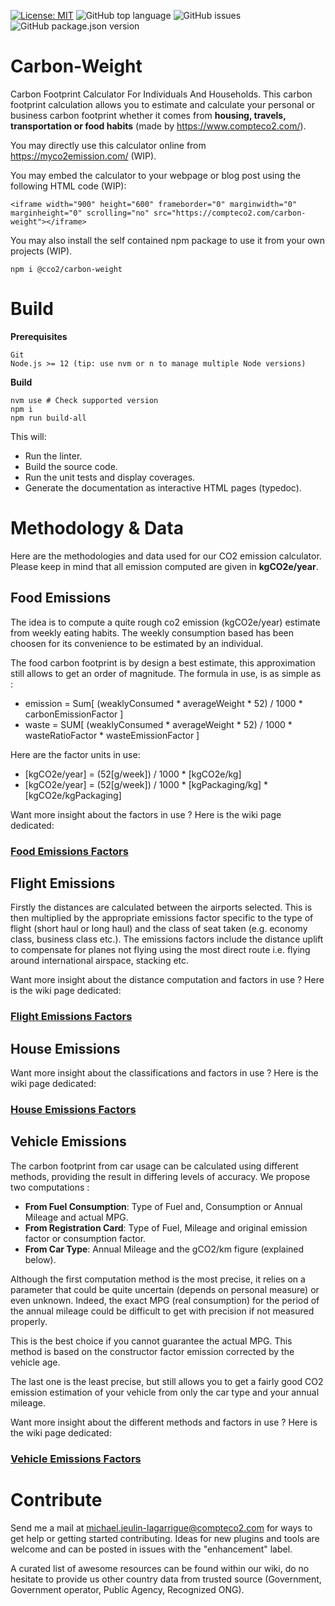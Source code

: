 [![License: MIT](https://img.shields.io/badge/License-MIT-yellow.svg)](https://opensource.org/licenses/MIT)
![GitHub top language](https://img.shields.io/github/languages/top/CompteCO2/Carbon-Weight)
![GitHub issues](https://img.shields.io/github/issues/CompteCO2/Carbon-Weight)
![GitHub package.json version](https://img.shields.io/github/package-json/v/CompteCO2/Carbon-Weight)

# Carbon-Weight
Carbon Footprint Calculator For Individuals And Households. This carbon footprint calculation allows you to estimate and calculate your personal or business carbon footprint whether it comes from **housing, travels, transportation or food habits** (made by https://www.compteco2.com/).

You may directly use this calculator online from https://myco2emission.com/ (WIP).

You may embed the calculator to your webpage or blog post using the following HTML code (WIP):
```
<iframe width="900" height="600" frameborder="0" marginwidth="0" marginheight="0" scrolling="no" src="https://compteco2.com/carbon-weight"></iframe>
```

You may also install the self contained npm package to use it from your own projects (WIP).
```
npm i @cco2/carbon-weight
```

# Build
**Prerequisites**
```
Git
Node.js >= 12 (tip: use nvm or n to manage multiple Node versions)
```

**Build**
```
nvm use # Check supported version
npm i
npm run build-all
```

This will:
- Run the linter.
- Build the source code.
- Run the unit tests and display coverages.
- Generate the documentation as interactive HTML pages (typedoc).

# Methodology & Data
Here are the methodologies and data used for our CO2 emission calculator. Please keep in mind that all emission computed are given in **kgCO2e/year**.

## Food Emissions
The idea is to compute a quite rough co2 emission (kgCO2e/year) estimate from weekly eating habits. The weekly consumption based has been choosen for its convenience to be estimated by an individual.

The food carbon footprint is by design a best estimate, this approximation still allows to get an order of magnitude. The formula in use, is as simple as :
- emission = Sum[ (weaklyConsumed * averageWeight * 52) / 1000 * carbonEmissionFactor ]
- waste = SUM[ (weaklyConsumed * averageWeight * 52) / 1000 * wasteRatioFactor * wasteEmissionFactor ]

Here are the factor units in use:
- [kgCO2e/year] = (52[g/week]) / 1000 * [kgCO2e/kg]
- [kgCO2e/year] = (52[g/week]) / 1000 * [kgPackaging/kg] * [kgCO2e/kgPackaging]

Want more insight about the factors in use ? Here is the wiki page dedicated:
### [Food Emissions Factors](/wiki/food.md)

## Flight Emissions
Firstly the distances are calculated between the airports selected. This is then multiplied by the appropriate emissions factor specific to the type of flight (short haul or long haul) and the class of seat taken (e.g. economy class, business class etc.). The emissions factors include the distance uplift to compensate for planes not flying using the most direct route i.e. flying around international airspace, stacking etc.

Want more insight about the distance computation and factors in use ? Here is the wiki page dedicated:
### [Flight Emissions Factors](/wiki/flight.md)

## House Emissions

Want more insight about the classifications and factors in use ? Here is the wiki page dedicated:
### [House Emissions Factors](/wiki/house.md)

## Vehicle Emissions
The carbon footprint from car usage can be calculated using different methods, providing the result in differing levels of accuracy. We propose two computations :
- **From Fuel Consumption**: Type of Fuel and, Consumption or Annual Mileage and actual MPG.
- **From Registration Card**: Type of Fuel, Mileage and original emission factor or consumption factor.
- **From Car Type**: Annual Mileage and the gCO2/km figure (explained below).

Although the first computation method is the most precise, it relies on a parameter that could be quite uncertain (depends on personal measure) or even unknown. Indeed, the exact MPG (real consumption) for the period of the annual mileage could be difficult to get with precision if not measured properly.

This is the best choice if you cannot guarantee the actual MPG. This method is based on the constructor factor emission corrected by the vehicle age.

The last one is the least precise, but still allows you to get a fairly good CO2 emission estimation of your vehicle from only the car type and your annual mileage.

Want more insight about the different methods and factors in use ? Here is the wiki page dedicated:
### [Vehicle Emissions Factors](/wiki/vehicle.md)

# Contribute
Send me a mail at michael.jeulin-lagarrigue@compteco2.com for ways to get help or getting started contributing. Ideas for new plugins and tools are welcome and can be posted in issues with the "enhancement" label.

A curated list of awesome resources can be found within our wiki, do no hesitate to provide us other country data from trusted source (Government, Government operator, Public Agency, Recognized ONG).
